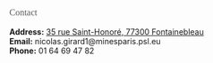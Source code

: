 <h1 id="contact"></h1>

<h2 style="margin: 60px 0px 10px; font: 16.0px/1.5 Crimson Pro, serif; color: #595959; font-weight: 400;"">Contact</h2>

<p><strong>Address:</strong> <a href="https://www.google.fr/maps/place/35+Rue+Saint-Honor%C3%A9,+77300+Fontainebleau/@48.4036597,2.6943168,16z/data=!4m16!1m9!3m8!1s0x47e5f4865d8f1583:0xb7e8c35a84f426b0!2s35+Rue+Saint-Honor%C3%A9,+77300+Fontainebleau!3b1!8m2!3d48.4035854!4d2.6938979!10e5!16s%2Fg%2F11g9dt41wx!3m5!1s0x47e5f4865d8f1583:0xb7e8c35a84f426b0!8m2!3d48.4035854!4d2.6938979!16s%2Fg%2F11g9dt41wx?entry=ttu">35 rue Saint-Honoré, 77300 Fontainebleau</a>
<br />
<strong>Email:</strong> <email>nicolas.girard1@minesparis.psl.eu</email>
<br />
<strong>Phone:</strong> 01 64 69 47 82</p>
